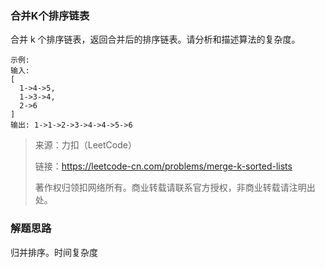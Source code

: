 ### 合并K个排序链表
合并 k 个排序链表，返回合并后的排序链表。请分析和描述算法的复杂度。
```
示例:
输入:
[
  1->4->5,
  1->3->4,
  2->6
]
输出: 1->1->2->3->4->4->5->6
```
>来源：力扣（LeetCode）
>
>链接：https://leetcode-cn.com/problems/merge-k-sorted-lists
>
>著作权归领扣网络所有。商业转载请联系官方授权，非商业转载请注明出处。

### 解题思路
归并排序。时间复杂度